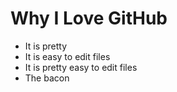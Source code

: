 # Why I Love GitHub

* It is pretty
* It is easy to edit files
* It is pretty easy to edit files
* The bacon